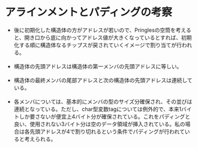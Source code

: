 # アラインメントとパディングの考察

- 後に初期化した構造体の方がアドレスが若いので、Pringlesの空筒を考えると、開き口から底に向かってアドレス値が大きくなっているとすれば、初期化する順に構造体なるチップスが戻されていくイメージで割り当てが行われる。
<br><br>
- 構造体の先頭アドレスは構造体の第一メンバの先頭アドレスに等しい。
<br><br>
- 構造体の最終メンバの尾部アドレスと次の構造体の先頭アドレスは連続している。
<br><br>
- 各メンバについては、基本的にメンバの型のサイズ分確保され、その並びは連続となっている。ただし、char型変数tagについては例外的で、本来1バイトしか要さないが便宜上4バイト分が確保されている。これをパディングと良い、使用されない3バイト分は空のデータ領域が挿入されている。私の場合は各先頭アドレスが4で割り切れるという条件でパディングが行われていると考えられる。